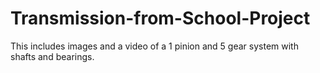 # Transmission-from-School-Project
This includes images and a video of a 1 pinion and 5 gear system with shafts and bearings.
